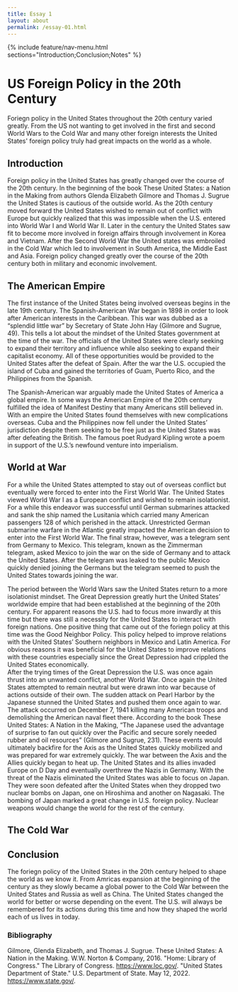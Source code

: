 ```yaml
---
title: Essay 1
layout: about
permalink: /essay-01.html
---
```


{% include feature/nav-menu.html sections="Introduction;Conclusion;Notes" %}

# US Foreign Policy in the 20th Century

Foriegn policy in the United States throughout the 20th century varied greatly.  From the US not wanting to get involved in the first and second World Wars to the Cold War and many other foreign interests the United States' foreign policy truly had great impacts on the world as a whole.

## Introduction

Foreign policy in the United States has greatly changed over the course of the 20th century.  In the beginning of the book These United States: a Nation in the Making from authors Glenda Elizabeth Gilmore and Thomas J. Sugrue the United States is cautious of the outside world.  As the 20th century moved forward the United States wished to remain out of conflict with Europe but quickly realized that this was impossible when the U.S. entered into World War I and World War II.  Later in the century the United States saw fit to become more involved in foreign affairs through involvement in Korea and Vietnam.  After the Second World War the United states was embroiled in the Cold War which led to involvement in South America, the Middle East and Asia.  Foreign policy changed greatly over the course of the 20th century both in military and economic involvement. 


## The American Empire

The first instance of the United States being involved overseas begins in the late 19th century.  The Spanish-American War began in 1898 in order to look after American interests in the Caribbean.  This war was dubbed as a “splendid little war” by Secretary of State John Hay (Gilmore and Sugrue, 49).  This tells a lot about the mindset of the United States government at the time of the war.  The officials of the United States were clearly seeking to expand their territory and influence while also seeking to expand their capitalist economy.  All of these opportunities would be provided to the United States after the defeat of Spain.  After the war the U.S. occupied the island of Cuba and gained the territories of Guam, Puerto Rico, and the Philippines from the Spanish.  

The Spanish-American war arguably made the United States of America a global empire.  In some ways the American Empire of the 20th century fulfilled the idea of Manifest Destiny that many Americans still believed in.  With an empire the United States found themselves with new complications overseas.  Cuba and the Philippines now fell under the United States’ jurisdiction despite them seeking to be free just as the United States was after defeating the British.  The famous poet Rudyard Kipling wrote a poem in support of the U.S.’s newfound venture into imperialism.

## World at War

For a while the United States attempted to stay out of overseas conflict but eventually were forced to enter into the First World War.  The United States viewed World War I as a European conflict and wished to remain isolationist.  For a while this endeavor was successful until German submarines attacked and sank the ship named the Lusitania which carried many American passengers 128 of which perished in the attack.  Unrestricted German submarine warfare in the Atlantic greatly impacted the American decision to enter into the First World War.  The final straw, however, was a telegram sent from Germany to Mexico.  This telegram, known as the Zimmerman telegram, asked Mexico to join the war on the side of Germany and to attack the United States.  After the telegram was leaked to the public Mexico quickly denied joining the Germans but the telegram seemed to push the United States towards joining the war.  

The period between the World Wars saw the United States return to a more isolationist mindset.  The Great Depression greatly hurt the United States’ worldwide empire that had been established at the beginning of the 20th century.  For apparent reasons the U.S. had to focus more inwardly at this time but there was still a necessity for the United States to interact with foreign nations.  One positive thing that came out of the foriegn policy at this time was the Good Neighbor Policy.  This policy helped to improve relations with the United States’ Southern neighbors in Mexico and Latin America.  For obvious reasons it was beneficial for the United States to improve relations with these countries especially since the Great Depression had crippled the United States economically.  
	After the trying times of the Great Depression the U.S. was once again thrust into an unwanted conflict, another World War.  Once again the United States attempted to remain neutral but were drawn into war because of actions outside of their own.  The sudden attack on Pearl Harbor by the Japanese stunned the United States and pushed them once again to war.  The attack occurred on December 7, 1941 killing many American troops and demolishing the American naval fleet there.  According to the book These United States: A Nation in the Making, “The Japanese used the advantage of surprise to fan out quickly over the Pacific and secure sorely needed rubber and oil resources” (Gilmore and Sugrue, 231).  These events would ultimately backfire for the Axis as the United States quickly mobilized and was prepared for war extremely quickly.
The war between the Axis and the Allies quickly began to heat up.  The United States and its allies invaded Europe on D Day and eventually overthrew the Nazis in Germany.  With the threat of the Nazis eliminated the United States was able to focus on Japan.  They were soon defeated after the United States when they dropped two nuclear bombs on Japan, one on Hiroshima and another on Nagasaki.  The bombing of Japan marked a great change in U.S. foreign policy.  Nuclear weapons would change the world for the rest of the century.


## The Cold War


## Conclusion
The foriegn policy of the United States in the 20th century helped to shape the world as we know it.  From Amricas expansion at the beginning of the century as they slowly became a global power to the Cold War between the United States and Russia as well as China.  The United States changed the world for better or worse depending on the event.  The U.S. will always be remembered for its actions during this time and how they shaped the world each of us lives in today.  

### Bibliography

Gilmore, Glenda Elizabeth, and Thomas J. Sugrue. These United States: A Nation in the Making. W.W. Norton & Company, 2016.
"Home: Library of Congress." The Library of Congress. https://www.loc.gov/.
"United States Department of State." U.S. Department of State. May 12, 2022. https://www.state.gov/.

